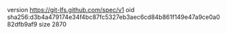 version https://git-lfs.github.com/spec/v1
oid sha256:d3b4a479174e34f4bc87fc5327eb3aec6cd84b861f149e47a9ce0a082dfb9af9
size 2870
